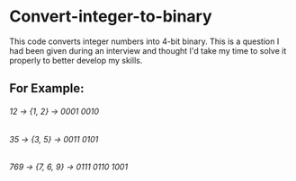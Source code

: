 # Convert-integer-to-binary
This code converts integer numbers into 4-bit binary. This is a question I had been given during an interview and thought I'd take my time to solve it properly to better develop my skills.

## For Example:
###### 12 -> {1, 2} -> 0001 0010
###### 35 -> {3, 5} -> 0011 0101
###### 769 -> {7, 6, 9} -> 0111 0110 1001
